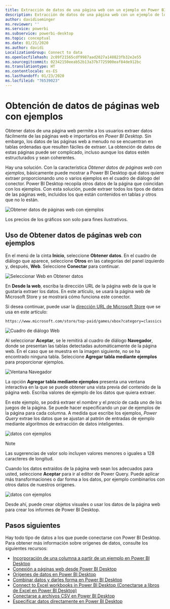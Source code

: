 ```yaml
---
title: Extracción de datos de una página web con un ejemplo en Power BI Desktop
description: Extracción de datos de una página web con un ejemplo de lo que se desea extraer
author: davidiseminger
ms.reviewer: ''
ms.service: powerbi
ms.subservice: powerbi-desktop
ms.topic: conceptual
ms.date: 01/21/2020
ms.author: davidi
LocalizationGroup: Connect to data
ms.openlocfilehash: 2c09f21565cdf9987aad2027a148823fb32e2e55
ms.sourcegitcommit: 02342150eeab52b13a37b7725900eaf84de912bc
ms.translationtype: HT
ms.contentlocale: es-ES
ms.lasthandoff: 01/23/2020
ms.locfileid: "76539023"
---
```

# <a name="get-webpage-data-by-providing-examples"></a>Obtención de datos de páginas web con ejemplos

Obtener datos de una página web permite a los usuarios extraer datos fácilmente de las páginas web e importarlos en *Power BI Desktop*. Sin embargo, los datos de las páginas web a menudo no se encuentran en tablas ordenadas que resulten fáciles de extraer. La obtención de datos de estas páginas puede ser complicado, incluso aunque los datos estén estructurados y sean coherentes.

Hay una solución. Con la característica *Obtener datos de páginas web con ejemplos*, básicamente puede mostrar a Power BI Desktop qué datos quiere extraer proporcionando uno o varios ejemplos en el cuadro de diálogo del conector. Power BI Desktop recopila otros datos de la página que coincidan con los ejemplos. Con esta solución, puede extraer todos los tipos de datos de las páginas web, incluidos los que están contenidos en tablas *y* otros que no lo están.

![Obtener datos de páginas web con ejemplos](media/desktop-connect-to-web-by-example/web-by-example_01.png)

Los precios de los gráficos son solo para fines ilustrativos.

## <a name="using-get-data-from-web-by-example"></a>Uso de Obtener datos de páginas web con ejemplos

En el menú de la cinta **Inicio**, seleccione **Obtener datos**. En el cuadro de diálogo que aparece, seleccione **Otros** en las categorías del panel izquierdo y, después, **Web**. Seleccione **Conectar** para continuar.

![Seleccionar Web en Obtener datos](media/desktop-connect-to-web-by-example/web-by-example_03.png)

En **Desde la web**, escriba la dirección URL de la página web de la que le gustaría extraer los datos. En este artículo, se usará la página web de Microsoft Store y se mostrará cómo funciona este conector.

Si desea continuar, puede usar la [dirección URL de Microsoft Store](https://www.microsoft.com/store/top-paid/games/xbox?category=classics) que se usa en este artículo:

    https://www.microsoft.com/store/top-paid/games/xbox?category=classics

![Cuadro de diálogo Web](media/desktop-connect-to-web-by-example/web-by-example_04.png)

Al seleccionar **Aceptar**, se le remitirá al cuadro de diálogo **Navegador**, donde se presentan las tablas detectadas automáticamente de la página web. En el caso que se muestra en la imagen siguiente, no se ha encontrado ninguna tabla. Seleccione **Agregar tabla mediante ejemplos** para proporcionar ejemplos.

![Ventana Navegador](media/desktop-connect-to-web-by-example/web-by-example_05.png)

La opción **Agregar tabla mediante ejemplos** presenta una ventana interactiva en la que se puede obtener una vista previa del contenido de la página web. Escriba valores de ejemplo de los datos que quiera extraer.

En este ejemplo, se podrá extraer el *nombre* y el *precio* de cada uno de los juegos de la página. Se puede hacer especificando un par de ejemplos de la página para cada columna. A medida que escribe los ejemplos, *Power Query* extrae los datos que se ajustan al patrón de entradas de ejemplo mediante algoritmos de extracción de datos inteligentes.

![datos con ejemplos](media/desktop-connect-to-web-by-example/web-by-example_06.png)

> [!NOTE]
> Las sugerencias de valor solo incluyen valores menores o iguales a 128 caracteres de longitud.

Cuando los datos extraídos de la página web sean los adecuados para usted, seleccione **Aceptar** para ir al editor de Power Query. Puede aplicar más transformaciones o dar forma a los datos, por ejemplo combinarlos con otros datos de nuestros orígenes.

![datos con ejemplos](media/desktop-connect-to-web-by-example/web-by-example_07.png)

Desde ahí, puede crear objetos visuales o usar los datos de la página web para crear los informes de Power BI Desktop.

## <a name="next-steps"></a>Pasos siguientes

Hay todo tipo de datos a los que puede conectarse con Power BI Desktop. Para obtener más información sobre orígenes de datos, consulte los siguientes recursos:

* [Incorporación de una columna a partir de un ejemplo en Power BI Desktop](desktop-add-column-from-example.md)
* [Conexión a páginas web desde Power BI Desktop](desktop-connect-to-web.md)
* [Orígenes de datos en Power BI Desktop](desktop-data-sources.md)
* [Combinar datos y darles forma en Power BI Desktop](desktop-shape-and-combine-data.md)
* [Connect to Excel workbooks in Power BI Desktop (Conectarse a libros de Excel en Power BI Desktop)](desktop-connect-excel.md)
* [Conectarse a archivos CSV en Power BI Desktop](desktop-connect-csv.md)
* [Especificar datos directamente en Power BI Desktop](desktop-enter-data-directly-into-desktop.md)
